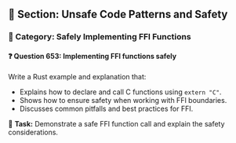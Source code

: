 ## 📘 Section: Unsafe Code Patterns and Safety
### 🔹 Category: Safely Implementing FFI Functions
#### ❓ Question 653: Implementing FFI functions safely

Write a Rust example and explanation that:

- Explains how to declare and call C functions using `extern "C"`.
- Shows how to ensure safety when working with FFI boundaries.
- Discusses common pitfalls and best practices for FFI.

🔧 **Task:** Demonstrate a safe FFI function call and explain the safety considerations.
